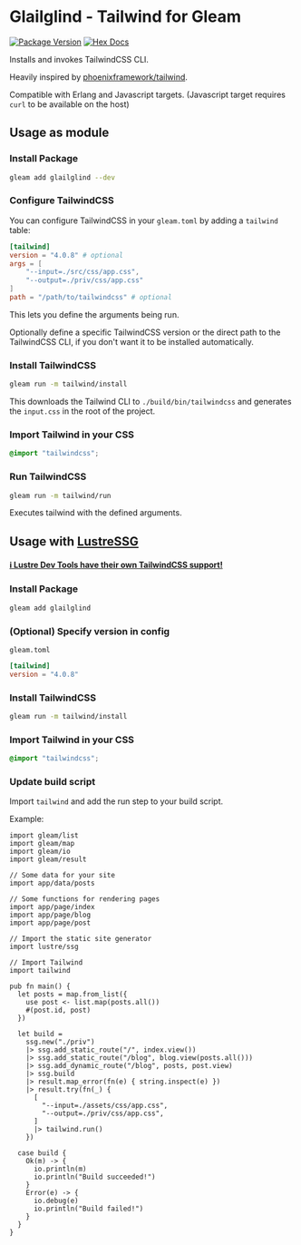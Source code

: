 # Glailglind - Tailwind for Gleam

[![Package Version](https://img.shields.io/hexpm/v/glailglind)](https://hex.pm/packages/glailglind)
[![Hex Docs](https://img.shields.io/badge/hex-docs-ffaff3)](https://hexdocs.pm/glailglind/)

Installs and invokes TailwindCSS CLI.

Heavily inspired by [phoenixframework/tailwind](https://github.com/phoenixframework/tailwind/).

Compatible with Erlang and Javascript targets. (Javascript target requires `curl` to be available on the host)

## Usage as module

### Install Package

```sh
gleam add glailglind --dev
```

### Configure TailwindCSS

You can configure TailwindCSS in your `gleam.toml` by adding a `tailwind` table:

```toml
[tailwind]
version = "4.0.8" # optional
args = [
    "--input=./src/css/app.css",
    "--output=./priv/css/app.css"
]
path = "/path/to/tailwindcss" # optional
```

This lets you define the arguments being run.

Optionally define a specific TailwindCSS version or the direct path to the TailwindCSS CLI, if you don't want it to be installed automatically.

### Install TailwindCSS

```sh
gleam run -m tailwind/install
```

This downloads the Tailwind CLI to `./build/bin/tailwindcss` and generates the `input.css` in the root of the project.

### Import Tailwind in your CSS

```css
@import "tailwindcss";

```

### Run TailwindCSS

```sh
gleam run -m tailwind/run
```

Executes tailwind with the defined arguments.

## Usage with [LustreSSG](https://github.com/lustre-labs/lustre_ssg)

#### [ℹ️ Lustre Dev Tools have their own TailwindCSS support!](https://github.com/lustre-labs/dev-tools)

### Install Package

```sh
gleam add glailglind
```

### (Optional) Specify version in config

`gleam.toml`

```toml
[tailwind]
version = "4.0.8"
```

### Install TailwindCSS

```sh
gleam run -m tailwind/install
```

### Import Tailwind in your CSS

```css
@import "tailwindcss";
```

### Update build script

Import `tailwind` and add the run step to your build script.

Example:

```gleam
import gleam/list
import gleam/map
import gleam/io
import gleam/result

// Some data for your site
import app/data/posts

// Some functions for rendering pages
import app/page/index
import app/page/blog
import app/page/post

// Import the static site generator
import lustre/ssg

// Import Tailwind
import tailwind

pub fn main() {
  let posts = map.from_list({
    use post <- list.map(posts.all())
    #(post.id, post)
  })

  let build =
    ssg.new("./priv")
    |> ssg.add_static_route("/", index.view())
    |> ssg.add_static_route("/blog", blog.view(posts.all()))
    |> ssg.add_dynamic_route("/blog", posts, post.view)
    |> ssg.build
    |> result.map_error(fn(e) { string.inspect(e) })
    |> result.try(fn(_) {
      [
        "--input=./assets/css/app.css",
        "--output=./priv/css/app.css",
      ]
      |> tailwind.run()
    })

  case build {
    Ok(m) -> {
      io.println(m)
      io.println("Build succeeded!")
    }
    Error(e) -> {
      io.debug(e)
      io.println("Build failed!")
    }
  }
}
```
